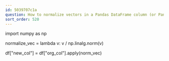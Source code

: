 ```yaml
---
id: 5039707c1a
question: How to normalize vectors in a Pandas DataFrame column (or Pandas Series)?
sort_order: 520
---
```


import numpy as np

normalize_vec = lambda v: v / np.linalg.norm(v)

df["new_col"] = df["org_col"].apply(norm_vec)

